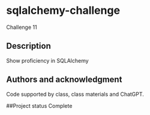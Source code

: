 # sqlalchemy-challenge
Challenge 11
## Description
Show proficiency in SQLAlchemy
## Authors and acknowledgment
Code supported by class, class materials and ChatGPT.

##Project status
Complete
